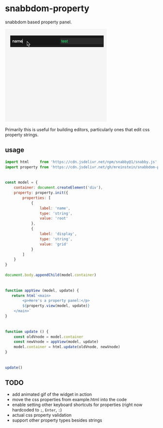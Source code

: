 # snabbdom-property

snabbdom based property panel.

![alt text](example.png "property panel")

Primarily this is useful for building editors, particularly ones that edit css property strings. 


## usage

```javascript
import html     from 'https://cdn.jsdelivr.net/npm/snabby@1/snabby.js'
import property from 'https://cdn.jsdelivr.net/gh/mreinstein/snabbdom-property/property.js'


const model = {
    container: document.createElement('div'),
    property: property.init({
        properties: [
            {
                label: 'name',
                type: 'string',
                value: 'root'
            },
            {
                label: 'display',
                type: 'string',
                value: 'grid'
            }
        ]
    }
}

document.body.appendChild(model.container)


function appView (model, update) {
   return html`<main>
        <p>Here's a property panel:</p>
        ${property.view(model, update)}
    </main>`
}


function update () {
    const oldVnode = model.container
    const newVnode = appView(model, update)
    model.container = html.update(oldVnode, newVnode)
}


update()

```

## TODO

* add animated gif of the widget in action
* move the css properties from example.html into the code
* enable setting other keyboard shortcuts for properties (right now hardcoded to `;`, `Enter`, `:`)
* actual css property validation
* support other property types besides strings
